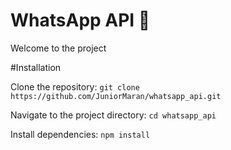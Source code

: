 
# WhatsApp API 💬

Welcome to the project

#Installation 

Clone the repository: `git clone https://github.com/JuniorMaran/whatsapp_api.git`

Navigate to the project directory: `cd whatsapp_api`

Install dependencies: `npm install`


